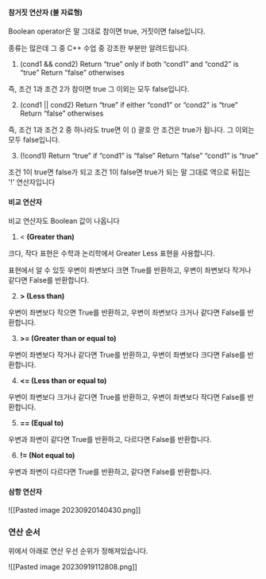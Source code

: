 
#### 참거짓 연산자 (불 자료형)
Boolean operator은 말 그대로 
참이면 true,
거짓이면 false입니다.

종류는 많은데 그 중 C++ 수업 중 강조한 부분만 알려드립니다.
1. (cond1 && cond2) 
	Return “true” only if both “cond1” and “cond2” is “true” 
	Return “false” otherwises

즉, 조건 1과 조건 2가 참이면 true
그 이외는 모두 false입니다.

2. (cond1 || cond2)
	Return “true” if either “cond1” or “cond2” is “true” 
	Return “false” otherwises

즉, 조건 1과 조건 2 중 하나라도 true면 이 () 괄호 안 조건은 true가 됩니다.
그 이외는 모두 false입니다.

3. (!cond1)
	Return “true” if “cond1” is “false” 
	Return “false” “cond1” is “true”

조건 1이 true면 false가 되고
조건 1이 false면 true가 되는 말 그대로 역으로 뒤집는 '!' 연산자입니다

#### 비교 연산자

비교 연산자도 Boolean 값이 나옵니다
1. < **(Greater than)**

크다, 작다 표현은 수학과 논리학에서 Greater Less 표현을 사용합니다.

표현에서 알 수 있듯 우변이 좌변보다 크면 True를 반환하고,
우변이 좌변보다 작거나 같다면 False를 반환합니다.

2. **> (Less than)**

우변이 좌변보다 작으면 True를 반환하고, 우변이 좌변보다 크거나 같다면 False를 반환합니다.

3. **>= (Greater than or equal to)**

우변이 좌변보다 작거나 같다면 True를 반환하고, 우변이 좌변보다 크다면 False를 반환합니다.

4. **<= (Less than or equal to)**

우변이 좌변보다 크거나 같다면 True를 반환하고, 우변이 좌변보다 작다면 False를 반환합니다.

5. **== (Equal to)**

우변과 좌변이 같다면 True를 반환하고, 다르다면 False를 반환합니다.

6. **!= (Not equal to)**

우변과 좌변이 다르다면 True를 반환하고, 같다면 False를 반환합니다.

#### 삼항 연산자
![[Pasted image 20230920140430.png]]

### 연산 순서
위에서 아래로 연산 우선 순위가 정해져있습니다.

![[Pasted image 20230919112808.png]]


